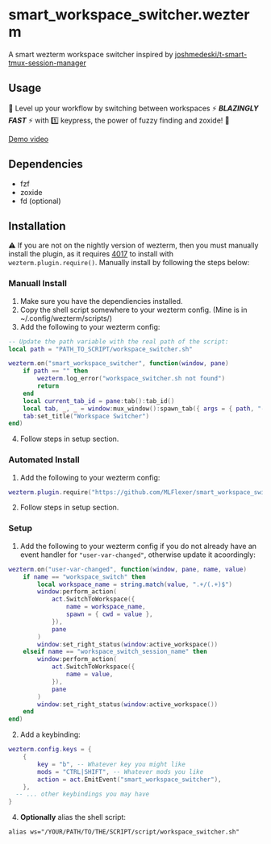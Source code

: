 # smart_workspace_switcher.wezterm
A smart wezterm workspace switcher inspired by [joshmedeski/t-smart-tmux-session-manager](https://github.com/joshmedeski/t-smart-tmux-session-manager)
## Usage
💨 Level up your workflow by switching between workspaces ⚡ ***BLAZINGLY FAST*** ⚡ with 1️⃣ keypress, the power of fuzzy finding and zoxide! 💨

[Demo video](https://youtu.be/daul-4Fg20U)

## Dependencies
* fzf
* zoxide
* fd (optional)

## Installation
⚠️ If you are not on the nightly version of wezterm, then you must manually install the plugin, as it requires [4017](https://github.com/wez/wezterm/pull/4017) to install with `wezterm.plugin.require()`. Manually install by following the steps below:

### Manuall Install

1. Make sure you have the dependiencies installed.
2. Copy the shell script somewhere to your wezterm config. (Mine is in ~/.config/wezterm/scripts/)
3. Add the following to your wezterm config:
```lua
-- Update the path variable with the real path of the script:
local path = "PATH_TO_SCRIPT/workspace_switcher.sh"

wezterm.on("smart_workspace_switcher", function(window, pane)
	if path == "" then
		wezterm.log_error("workspace_switcher.sh not found")
		return
	end
	local current_tab_id = pane:tab():tab_id()
	local tab, _, _ = window:mux_window():spawn_tab({ args = { path, "--tab-id", tostring(current_tab_id) } })
	tab:set_title("Workspace Switcher")
end)

```
4. Follow steps in setup section.
### Automated Install
1. Add the following to your wezterm config:
```lua
wezterm.plugin.require("https://github.com/MLFlexer/smart_workspace_switcher.wezterm")
```

2. Follow steps in setup section.

### Setup
1. Add the following to your wezterm config if you do not already have an event handler for `"user-var-changed"`, otherwise update it acoordingly:
```lua
wezterm.on("user-var-changed", function(window, pane, name, value)
	if name == "workspace_switch" then
		local workspace_name = string.match(value, ".+/(.+)$")
		window:perform_action(
			act.SwitchToWorkspace({
				name = workspace_name,
				spawn = { cwd = value },
			}),
			pane
		)
		window:set_right_status(window:active_workspace())
	elseif name == "workspace_switch_session_name" then
		window:perform_action(
			act.SwitchToWorkspace({
				name = value,
			}),
			pane
		)
		window:set_right_status(window:active_workspace())
	end
end)
```

2. Add a keybinding:
```lua
wezterm.config.keys = {
	{
		key = "b", -- Whatever key you might like
		mods = "CTRL|SHIFT", -- Whatever mods you like
		action = act.EmitEvent("smart_workspace_switcher"),
	},
  -- ... other keybindings you may have
}
```

4. **Optionally** alias the shell script:
```shell
alias ws="/YOUR/PATH/TO/THE/SCRIPT/script/workspace_switcher.sh"
```
